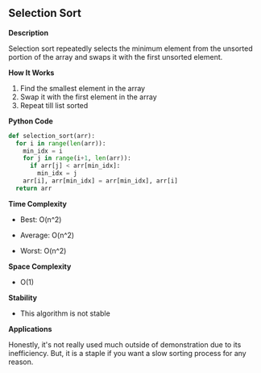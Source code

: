 ## Selection Sort

**Description**

Selection sort repeatedly selects the minimum element from the unsorted portion of the array and swaps it with the first unsorted element.

**How It Works**

  1. Find the smallest element in the array
  2. Swap it with the first element in the array
  3. Repeat till list sorted

**Python Code**

```python
def selection_sort(arr):
  for i in range(len(arr)):
    min_idx = i
    for j in range(i+1, len(arr)):
      if arr[j] < arr[min_idx]:
        min_idx = j
    arr[i], arr[min_idx] = arr[min_idx], arr[i] 
  return arr
```

**Time Complexity**

- Best: O(n^2)

- Average: O(n^2)

- Worst: O(n^2)

**Space Complexity**

- O(1)

**Stability** 

- This algorithm is not stable

**Applications**

Honestly, it's not really used much outside of demonstration due to its inefficiency. But, it is a staple if you want a slow sorting process for any reason. 
